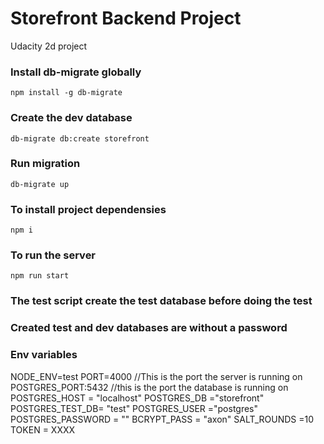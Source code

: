 # Storefront Backend Project

Udacity 2d project

### Install db-migrate globally

`npm install -g db-migrate`

### Create the dev database

`db-migrate db:create storefront`

### Run migration

`db-migrate up`

### To install project dependensies

`npm i`

### To run the server

`npm run start`

### The test script create the test database before doing the test

### Created test and dev databases are without a password

### Env variables

NODE_ENV=test
PORT=4000 //This is the port the server is running on
POSTGRES_PORT:5432 //this is the port the database is running on
POSTGRES_HOST = "localhost"
POSTGRES_DB ="storefront"
POSTGRES_TEST_DB= "test"
POSTGRES_USER ="postgres"
POSTGRES_PASSWORD = ""
BCRYPT_PASS = "axon"
SALT_ROUNDS =10
TOKEN = XXXX
